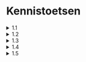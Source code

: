 
 # Kennistoetsen #

<details><summary>1.1</summary>
</details>

<details><summary>1.2</summary>

### Syntaxis antwoorden ###
[Question] - [Answer]

- Wat is een Call to Undefined function-error?
  - Wanneer eer een niet bestaande functie gedefineerd.

- Wat is de `phpinfo`-function?
  - Dan krijg je info over de actuele PHP versie die op je computer zit.

- Waar kun je Apache-server-fouten traceren?
  - In `php_error.log`.
 
- Wat is de root-map van Apache-server?
  -  htdocs.

- Benoem alle error-logs van **XAMPP**.
  - **Apache:** `error.log`, **PHP:** `php_error_log`, **MySQL:** `mysql_error.log`.

- Wat is een **CMS**?
  - **CMS** Content Management System is een software om web-applicaties te creëren en te managen met weinig of geen programmeerervaring.

- Wat is Joomla?
  - een **CMS** programma.

- Wat is syntaxis?
  - Een syntaxis is een structuur en de reels van een commando's in een computerprogrammeertaal.

- Wat doet de `echo`-opdracht?
  - De echo opdracht wordt gebruikt om de output te weergeven.

- Waar kunne we een **PHP**-script embedden in een **HTML**-script?
  - Zolang het een `.php` file is, overal.

</details>

<details><summary>1.3</summary>

- `$auto2`
  - juist

- `$auto's`
  - onjuist

- `$auto/onderdelen`
  - onjuist

- `$thuis&tuin`
  - onjuist

- `$naw`
  - juist

- `$n-a-w`
  - onjuist

- `$n_a_w`
  - juist

- `$$auto`
  - onjuist

- `$autoKleur`
  - juist

</details>

<details><summary>1.4</summary>

### Syntaxis antwoorden ###
[Code] - [Answer] - [Additional-content]

- `$type = gettype($tarief);` 
  - [double]

- `$euros = $tarief * $11;`
  - [error]
    -  geeft een error, want er is geen variabele $11 en je kan een variabele niet beginnen met een cijfer.

- `$tarief = round($tarief,2);`
  - [21.21]

- `$tarief = round($tarief);`
  -  [21]
    - het antwoord wordt afgerond tot een integer.

- `printf("<br/>tarief is: $2.f",$tarief);` 
  - [21.00]
    - het antwoord wordt afgerond en weergeven tot 2 decimale.

- `echo "Tarief: $tarief";` 
  - [21]

- `settype($tarief,"string");`
  - ["21.21"]
    -  veranderd de datatype van tarief in string.

- `$type=gettype($tarief);`
  - [string]

- `echo $tarief;`
  - ["21"]

- `echo $tarief;`
  - ["21"]

</details>

<details><summary>1.5</summary>

### Syntaxis antwoorden ###
[code] - [awnser] - [additional-content]

- Wat doet de methode **unset()**?
  - [Verwijderd een array element]

- Wat doet de methode **print_r**?
  - [Print de inhoud ven een array]
    - _Snelste methode om te printen_

- Wat doet de methode **array_search**?
  - [Controleerd of een bepaald array-element in de array bestaat]

- Wat doet de methode **array_push**?
  - [Voegt een of meerdere elementen aan het einden van de array toe]

- Wat is het verschil tussen **array_search** en **in_array**?
  - [De return_waarde]

- Wat doet de methode **array_key_exist**?
  - [Controleerd of een bepaalde index in de array betaat]
    - _key-element_

- Welke methode gebruik je om een element op te zoeken?
  - **array_search**

- Welke mothode gebruik je om het laatste element te verwijderen?
  - **array_pop**

- Wat doet de methode **array_shift**
  - [Verwijderd en retourneert het eerste element van de arry] 

</details>